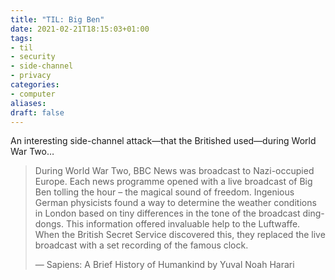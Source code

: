 ```yaml
---
title: "TIL: Big Ben"
date: 2021-02-21T18:15:03+01:00
tags:
- til
- security
- side-channel
- privacy
categories:
- computer
aliases:
draft: false
---
```


An interesting side-channel attack—that the Britished used—during World War Two…

<!--more-->

> During World War Two, BBC News was broadcast to Nazi-occupied Europe. Each news programme opened with a live broadcast of Big Ben tolling the hour – the magical sound of freedom. Ingenious German physicists found a way to determine the weather conditions in London based on tiny differences in the tone of the broadcast ding-dongs. This information offered invaluable help to the Luftwaffe. When the British Secret Service discovered this, they replaced the live broadcast with a set recording of the famous clock.
>
> — Sapiens: A Brief History of Humankind by Yuval Noah Harari
